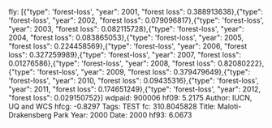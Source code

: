 fly: [{"type": 'forest-loss', "year": 2001, "forest loss": 0.388913638},{"type": 'forest-loss', "year": 2002, "forest loss": 0.079096817},{"type": 'forest-loss', "year": 2003, "forest loss": 0.082115728},{"type": 'forest-loss', "year": 2004, "forest loss": 0.083865053},{"type": 'forest-loss', "year": 2005, "forest loss": 0.224458569},{"type": 'forest-loss', "year": 2006, "forest loss": 0.327259989},{"type": 'forest-loss', "year": 2007, "forest loss": 0.01276586},{"type": 'forest-loss', "year": 2008, "forest loss": 0.82080222},{"type": 'forest-loss', "year": 2009, "forest loss": 0.379479649},{"type": 'forest-loss', "year": 2010, "forest loss": 0.09435316},{"type": 'forest-loss', "year": 2011, "forest loss": 0.174651249},{"type": 'forest-loss', "year": 2012, "forest loss": 0.029150752}]
wdpaid: 900006
hf09: 5.2175
Author: IUCN, UQ and WCS
hfcg: -0.8297
Tags: TEST
fc: 310.8045828
Title: Maloti-Drakensberg Park
Year: 2000
Date: 2000
hf93: 6.0673
